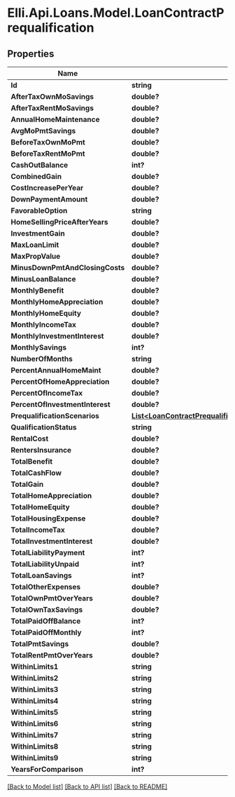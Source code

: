 # Elli.Api.Loans.Model.LoanContractPrequalification
## Properties

Name | Type | Description | Notes
------------ | ------------- | ------------- | -------------
**Id** | **string** |  | [optional] 
**AfterTaxOwnMoSavings** | **double?** |  | [optional] 
**AfterTaxRentMoSavings** | **double?** |  | [optional] 
**AnnualHomeMaintenance** | **double?** |  | [optional] 
**AvgMoPmtSavings** | **double?** |  | [optional] 
**BeforeTaxOwnMoPmt** | **double?** |  | [optional] 
**BeforeTaxRentMoPmt** | **double?** |  | [optional] 
**CashOutBalance** | **int?** |  | [optional] 
**CombinedGain** | **double?** |  | [optional] 
**CostIncreasePerYear** | **double?** |  | [optional] 
**DownPaymentAmount** | **double?** |  | [optional] 
**FavorableOption** | **string** |  | [optional] 
**HomeSellingPriceAfterYears** | **double?** |  | [optional] 
**InvestmentGain** | **double?** |  | [optional] 
**MaxLoanLimit** | **double?** |  | [optional] 
**MaxPropValue** | **double?** |  | [optional] 
**MinusDownPmtAndClosingCosts** | **double?** |  | [optional] 
**MinusLoanBalance** | **double?** |  | [optional] 
**MonthlyBenefit** | **double?** |  | [optional] 
**MonthlyHomeAppreciation** | **double?** |  | [optional] 
**MonthlyHomeEquity** | **double?** |  | [optional] 
**MonthlyIncomeTax** | **double?** |  | [optional] 
**MonthlyInvestmentInterest** | **double?** |  | [optional] 
**MonthlySavings** | **int?** |  | [optional] 
**NumberOfMonths** | **string** |  | [optional] 
**PercentAnnualHomeMaint** | **double?** |  | [optional] 
**PercentOfHomeAppreciation** | **double?** |  | [optional] 
**PercentOfIncomeTax** | **double?** |  | [optional] 
**PercentOfInvestmentInterest** | **double?** |  | [optional] 
**PrequalificationScenarios** | [**List&lt;LoanContractPrequalificationPrequalificationScenarios&gt;**](LoanContractPrequalificationPrequalificationScenarios.md) |  | [optional] 
**QualificationStatus** | **string** |  | [optional] 
**RentalCost** | **double?** |  | [optional] 
**RentersInsurance** | **double?** |  | [optional] 
**TotalBenefit** | **double?** |  | [optional] 
**TotalCashFlow** | **double?** |  | [optional] 
**TotalGain** | **double?** |  | [optional] 
**TotalHomeAppreciation** | **double?** |  | [optional] 
**TotalHomeEquity** | **double?** |  | [optional] 
**TotalHousingExpense** | **double?** |  | [optional] 
**TotalIncomeTax** | **double?** |  | [optional] 
**TotalInvestmentInterest** | **double?** |  | [optional] 
**TotalLiabilityPayment** | **int?** |  | [optional] 
**TotalLiabilityUnpaid** | **int?** |  | [optional] 
**TotalLoanSavings** | **int?** |  | [optional] 
**TotalOtherExpenses** | **double?** |  | [optional] 
**TotalOwnPmtOverYears** | **double?** |  | [optional] 
**TotalOwnTaxSavings** | **double?** |  | [optional] 
**TotalPaidOffBalance** | **int?** |  | [optional] 
**TotalPaidOffMonthly** | **int?** |  | [optional] 
**TotalPmtSavings** | **double?** |  | [optional] 
**TotalRentPmtOverYears** | **double?** |  | [optional] 
**WithinLimits1** | **string** |  | [optional] 
**WithinLimits2** | **string** |  | [optional] 
**WithinLimits3** | **string** |  | [optional] 
**WithinLimits4** | **string** |  | [optional] 
**WithinLimits5** | **string** |  | [optional] 
**WithinLimits6** | **string** |  | [optional] 
**WithinLimits7** | **string** |  | [optional] 
**WithinLimits8** | **string** |  | [optional] 
**WithinLimits9** | **string** |  | [optional] 
**YearsForComparison** | **int?** |  | [optional] 

[[Back to Model list]](../README.md#documentation-for-models) [[Back to API list]](../README.md#documentation-for-api-endpoints) [[Back to README]](../README.md)

